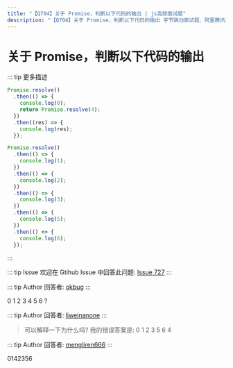 ```yaml
---
title: "【Q704】关于 Promise，判断以下代码的输出 | js高频面试题"
description: "【Q704】关于 Promise，判断以下代码的输出 字节跳动面试题、阿里腾讯面试题、美团小米面试题。"
---
```


# 关于 Promise，判断以下代码的输出

::: tip 更多描述

```js
Promise.resolve()
  .then(() => {
    console.log(0);
    return Promise.resolve(4);
  })
  .then((res) => {
    console.log(res);
  });

Promise.resolve()
  .then(() => {
    console.log(1);
  })
  .then(() => {
    console.log(2);
  })
  .then(() => {
    console.log(3);
  })
  .then(() => {
    console.log(5);
  })
  .then(() => {
    console.log(6);
  });
```

:::

::: tip Issue
欢迎在 Gtihub Issue 中回答此问题: [Issue 727](https://github.com/shfshanyue/Daily-Question/issues/727)
:::

::: tip Author
回答者: [okbug](https://github.com/okbug)
:::

0 1 2 3 4 5 6
?

::: tip Author
回答者: [liweinanone](https://github.com/liweinanone)
:::

> 可以解释一下为什么吗?
> 我的错误答案是: 0 1 2 3 5 6 4

::: tip Author
回答者: [mengliren666](https://github.com/mengliren666)
:::

0142356
